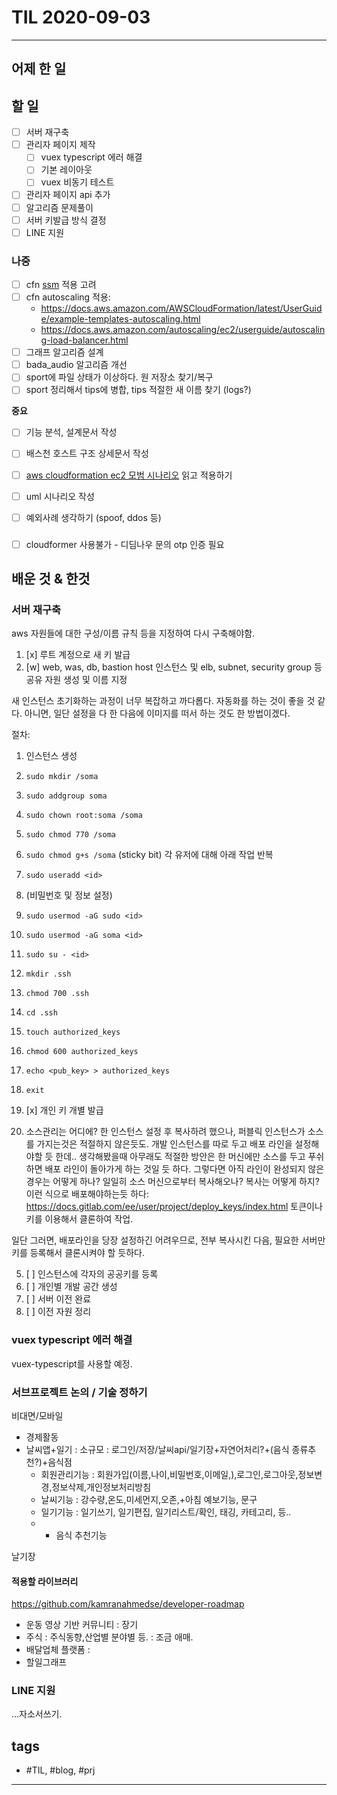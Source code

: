 # TIL 2020-09-03

--------------------------

## 어제 한 일

## 할 일
- [ ] 서버 재구축
- [ ] 관리자 페이지 제작
  - [ ] vuex typescript 에러 해결
  - [ ] 기본 레이아웃
  - [ ] vuex 비동기 테스트
- [ ] 관리자 페이지 api 추가
- [ ] 알고리즘 문제풀이
- [ ] 서버 키발급 방식 결정
- [ ] LINE 지원

### 나중
- [ ] cfn [ssm](https://docs.aws.amazon.com/AWSCloudFormation/latest/UserGuide/dynamic-references.html#dynamic-references-ssm-secure-strings) 적용 고려
- [ ] cfn autoscaling 적용:
  - https://docs.aws.amazon.com/AWSCloudFormation/latest/UserGuide/example-templates-autoscaling.html
  - https://docs.aws.amazon.com/autoscaling/ec2/userguide/autoscaling-load-balancer.html
- [ ] 그래프 알고리즘 설계
- [ ] bada_audio 알고리즘 개선
- [ ] sport에 파일 상태가 이상하다. 원 저장소 찾기/복구
- [ ] sport 정리해서 tips에 병합, tips 적절한 새 이름 찾기 (logs?)

**중요**
- [ ] 기능 분석, 설계문서 작성

- [ ] 배스천 호스트 구조 상세문서 작성
- [ ] [aws cloudformation ec2 모범 시나리오](https://aws.amazon.com/ko/blogs/infrastructure-and-automation/best-practices-for-deploying-ec2-instances-with-aws-cloudformation/) 읽고 적용하기

- [ ] uml 시나리오 작성
- [ ] 예외사례 생각하기 (spoof, ddos 등)

### 
- [ ] cloudformer 사용불가 - 디딤나우 문의 otp 인증 필요

## 배운 것 & 한것


### 서버 재구축

aws 자원들에 대한 구성/이름 규칙 등을 지정하여 다시 구축해야함.

1. [x] 루트 계정으로 새 키 발급
2. [w] web, was, db, bastion host 인스턴스 및 elb, subnet, security group 등 공유 자원 생성 및 이름 지정

새 인스턴스 초기화하는 과정이 너무 복잡하고 까다롭다. 자동화를 하는 것이 좋을 것 같다. 아니면, 일단 설정을 다 한 다음에 이미지를 떠서 하는 것도 한 방법이겠다.

절차:
  1. 인스턴스 생성
  2. `sudo mkdir /soma`
  3. `sudo addgroup soma`
  4. `sudo chown root:soma /soma`
  5. `sudo chmod 770 /soma`
  6. `sudo chmod g+s /soma` (sticky bit)
  각 유저에 대해 아래 작업 반복
  7. `sudo useradd <id>`
  8. (비밀번호 및 정보 설정)
  9. `sudo usermod -aG sudo <id>`
  10. `sudo usermod -aG soma <id>`
  11. `sudo su - <id>`
  12. `mkdir .ssh`
  13. `chmod 700 .ssh`
  14. `cd .ssh`
  15. `touch authorized_keys`
  16. `chmod 600 authorized_keys`
  17. `echo <pub_key> > authorized_keys`
  18. `exit`

3. [x] 개인 키 개별 발급
4. 소스관리는 어디에? 한 인스턴스 설정 후 복사하려 했으나, 퍼블릭 인스턴스가 소스를 가지는것은 적절하지 않은듯도.
개발 인스턴스를 따로 두고 배포 라인을 설정해야할 듯 한데..
생각해봤을때 아무래도 적절한 방안은 한 머신에만 소스를 두고 푸쉬하면 배포 라인이 돌아가게 하는 것일 듯 하다. 그렇다면 아직 라인이 완성되지 않은 경우는 어떻게 하나? 일일히 소스 머신으로부터 복사해오나? 복사는 어떻게 하지?
이런 식으로 배포해야하는듯 하다: https://docs.gitlab.com/ee/user/project/deploy_keys/index.html
토큰이나 키를 이용해서 클론하여 작업.

일단 그러면, 배포라인을 당장 설정하긴 어려우므로, 전부 복사시킨 다음, 필요한 서버만 키를 등록해서 클론시켜야 할 듯하다.

5. [ ] 인스턴스에 각자의 공공키를 등록
6. [ ] 개인별 개발 공간 생성
7. [ ] 서버 이전 완료
8. [ ] 이전 자원 정리


### vuex typescript 에러 해결

vuex-typescript를 사용할 예정.


### 서브프로젝트 논의 / 기술 정하기

비대면/모바일
- 경제활동
- 날씨앱+일기 : 소규모 : 로그인/저장/날씨api/일기장+자연어처리?+(음식 종류추천?)+음식점
  - 회원관리기능 : 회원가입(이름,나이,비밀번호,이메일,),로그인,로그아웃,정보변경,정보삭제,개인정보처리방침
  - 날씨기능 : 강수량,온도,미세먼지,오존,+아침 예보기능, 문구
  - 일기기능 : 일기쓰기, 일기편집, 일기리스트/확인, 태깅, 카테고리, 등..
  - + 음식 추천기능

날기장

#### 적용할 라이브러리

https://github.com/kamranahmedse/developer-roadmap



- 운동 영상 기반 커뮤니티 : 장기
- 주식 : 주식동향,산업별 분야별 등. : 조금 애매.
- 배달업체 플랫폼 : 
- 할일그래프


### LINE 지원
...자소서쓰기.


## tags
- \#TIL, \#blog, \#prj

--------------------------
